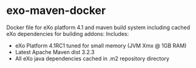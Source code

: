 exo-maven-docker
================

Docker file for eXo platform 4.1 and maven build system including cached eXo dependencies for building addons:
Includes:

 - eXo Platform 4.1RC1 tuned for small memory (JVM Xmx @ 1GB RAM)
 - Latest Apache Maven dist 3.2.3
 - All eXo java dependencies cached in .m2 repository directory
